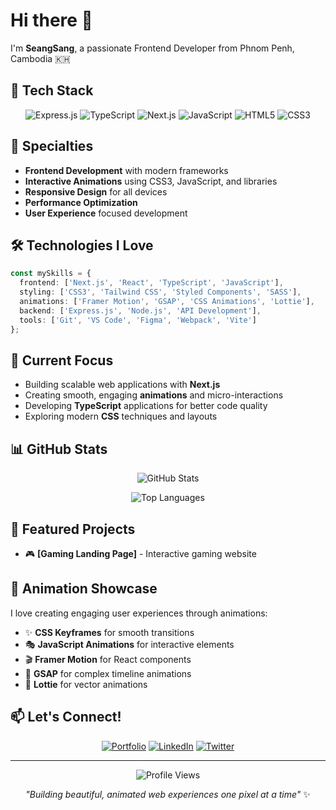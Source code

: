 # Hi there 👋

I'm **SeangSang**, a passionate Frontend Developer from Phnom Penh, Cambodia 🇰🇭

## 🚀 Tech Stack

<div align="center">

![Express.js](https://img.shields.io/badge/Express.js-000000?style=for-the-badge&logo=express&logoColor=white)
![TypeScript](https://img.shields.io/badge/TypeScript-007ACC?style=for-the-badge&logo=typescript&logoColor=white)
![Next.js](https://img.shields.io/badge/Next.js-000000?style=for-the-badge&logo=next.js&logoColor=white)
![JavaScript](https://img.shields.io/badge/JavaScript-F7DF1E?style=for-the-badge&logo=javascript&logoColor=black)
![HTML5](https://img.shields.io/badge/HTML5-E34F26?style=for-the-badge&logo=html5&logoColor=white)
![CSS3](https://img.shields.io/badge/CSS3-1572B6?style=for-the-badge&logo=css3&logoColor=white)

</div>

## 🎨 Specialties

- **Frontend Development** with modern frameworks
- **Interactive Animations** using CSS3, JavaScript, and libraries
- **Responsive Design** for all devices
- **Performance Optimization** 
- **User Experience** focused development

## 🛠️ Technologies I Love

```typescript
const mySkills = {
  frontend: ['Next.js', 'React', 'TypeScript', 'JavaScript'],
  styling: ['CSS3', 'Tailwind CSS', 'Styled Components', 'SASS'],
  animations: ['Framer Motion', 'GSAP', 'CSS Animations', 'Lottie'],
  backend: ['Express.js', 'Node.js', 'API Development'],
  tools: ['Git', 'VS Code', 'Figma', 'Webpack', 'Vite']
};
```

## 🎯 Current Focus

- Building scalable web applications with **Next.js**
- Creating smooth, engaging **animations** and micro-interactions
- Developing **TypeScript** applications for better code quality
- Exploring modern **CSS** techniques and layouts

## 📊 GitHub Stats

<div align="center">

![GitHub Stats](https://github-readme-stats.vercel.app/api?username=SeangSang12&show_icons=true&theme=dark&hide_border=true&count_private=true)

![Top Languages](https://github-readme-stats.vercel.app/api/top-langs/?username=SeangSang12&layout=compact&theme=dark&hide_border=true)

</div>

## 🌟 Featured Projects
- 🎮 **[Gaming Landing Page]** - Interactive gaming website

## 🎨 Animation Showcase

I love creating engaging user experiences through animations:

- ✨ **CSS Keyframes** for smooth transitions
- 🎭 **JavaScript Animations** for interactive elements  
- 🎬 **Framer Motion** for React components
- 🎪 **GSAP** for complex timeline animations
- 🎨 **Lottie** for vector animations

## 📫 Let's Connect!

<div align="center">

[![Portfolio](https://img.shields.io/badge/Portfolio-FF5722?style=for-the-badge&logo=todoist&logoColor=white)](https://seangsang.dev)
[![LinkedIn](https://img.shields.io/badge/LinkedIn-0077B5?style=for-the-badge&logo=linkedin&logoColor=white)](https://linkedin.com/in/seangsang)
[![Twitter](https://img.shields.io/badge/Twitter-1DA1F2?style=for-the-badge&logo=twitter&logoColor=white)](https://twitter.com/seangsang12)

</div>

---

<div align="center">

![Profile Views](https://komarev.com/ghpvc/?username=SeangSang12&color=blueviolet&style=for-the-badge)

*"Building beautiful, animated web experiences one pixel at a time"* ✨

</div>
